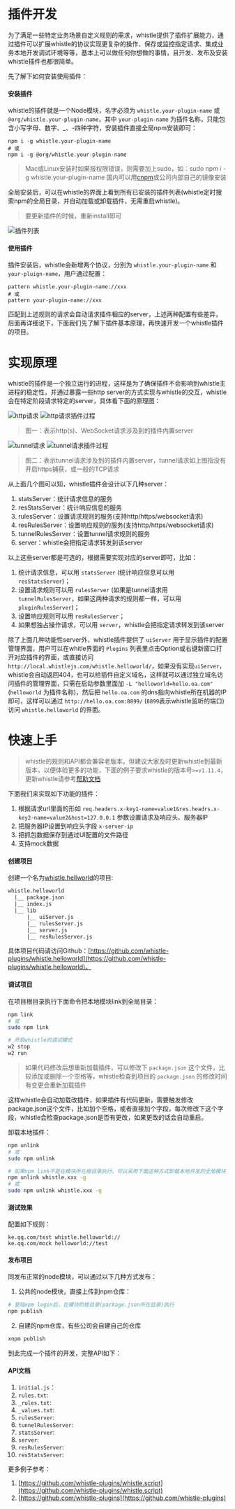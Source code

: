 # 插件开发
为了满足一些特定业务场景自定义规则的需求，whistle提供了插件扩展能力，通过插件可以扩展whistle的协议实现更复杂的操作、保存或监控指定请求、集成业务本地开发调试环境等等，基本上可以做任何你想做的事情，且开发、发布及安装whistle插件也都很简单。


先了解下如何安装使用插件：

#### 安装插件
whistle的插件就是一个Node模块，名字必须为 `whistle.your-plugin-name` 或 `@org/whistle.your-plugin-name`，其中 `your-plugin-name` 为插件名称，只能包含小写字母、数字、_、-四种字符，安装插件直接全局npm安装即可：

```
npm i -g whistle.your-plugin-name
# 或
npm i -g @org/whistle.your-plugin-name
```
> Mac或Linux安装时如果报权限错误，则需要加上sudo，如：sudo npm i -g whistle.your-plugin-name
> 国内可以用[cnpm](https://github.com/cnpm/cnpm)或公司内部自己的镜像安装

全局安装后，可以在whistle的界面上看到所有已安装的插件列表(whistle定时搜索npm的全局目录，并自动加载或卸载插件，无需重启whistle)。

> 要更新插件的时候，重新install即可

![插件列表](img/plugin-list.png)

#### 使用插件
插件安装后，whistle会新增两个协议，分别为 `whistle.your-plugin-name` 和 `your-pluign-name`，用户通过配置：
```
pattern whistle.your-plugin-name://xxx
# 或
pattern your-plugin-name://xxx
```
匹配到上述规则的请求会自动请求插件相应的server，上述两种配置有些差异，后面再详细说下，下面我们先了解下插件基本原理，再快速开发一个whistle插件的项目。

# 实现原理
whistle的插件是一个独立运行的进程，这样是为了确保插件不会影响到whistle主进程的稳定性，并通过暴露一些http server的方式实现与whistle的交互，whistle会在特定阶段请求特定的server，具体看下面的原理图：

![http请求](img/http-request.png)
![http请求插件过程](img/plugin1.png)
> 图一：表示http(s)、WebSocket请求涉及到的插件内置server

![tunnel请求](img/tunnel-request.png)
![tunnel请求插件过程](img/plugin2.png)

> 图二：表示tunnel请求涉及到的插件内置server，tunnel请求如上图指没有开启https捕获，或一般的TCP请求

从上面几个图可以知，whistle插件会设计以下几种server：

1. statsServer：统计请求信息的服务
2. resStatsServer：统计响应信息的服务
3. rulesServer：设置请求规则的服务(支持http/https/websocket请求)
4. resRulesServer：设置响应规则的服务(支持http/https/websocket请求)
5. tunnelRulesServer：设置tunnel请求规则的服务
6. server：whistle会把指定请求转发到该server

以上这些server都是可选的，根据需要实现对应的server即可，比如：

1. 统计请求信息，可以用 `statsServer` (统计响应信息可以用 `resStatsServer`)；
2. 设置请求规则可以用 `rulesServer` (如果是tunnel请求用 `tunnelRulesServer`，如果这两种请求的规则都一样，可以用 `pluginRulesServer`)；
3. 设置响应规则可以用 `resRulesServer`；
4. 如果想独占操作请求，可以用 `server`，whistle会把指定请求转发到该server

除了上面几种功能性server外，whistle插件提供了 `uiServer` 用于显示插件的配置管理界面，用户可以在whitle界面的 `Plugins` 列表里点击Option或右键新窗口打开对应插件的界面，或直接访问 `http://local.whistlejs.com/whistle.helloworld/`，如果没有实现`uiServer`，whistle会自动返回404，也可以给插件自定义域名，这样就可以通过独立域名访问插件的管理界面，只需在启动参数里面加 `-L "helloworld=hello.oa.com"` (`helloworld` 为插件名称)，然后把 `hello.oa.com` 的dns指向whistle所在机器的IP即可，这样可以通过 `http://hello.oa.com:8899/` (`8899`表示whistle监听的端口)访问 `whistle.helloworld` 的界面。

# 快速上手
> whistle的规则和API都会兼容老版本，但建议大家及时更新whistle到最新版本，以便体验更多的功能，下面的例子要求whistle的版本号`>=v1.11.4`，更新whistle请参考[帮助文档](update.html)

下面我们来实现如下功能的插件：

1. 根据请求url里面的形如 `req.headers.x-key1-name=value1&res.headrs.x-key2-name=value2&host=127.0.0.1` 参数设置请求及响应头、服务器IP
2. 把服务器IP设置到响应头字段 `x-server-ip`
3. 把抓包数据保存到通过UI配置的文件路径
4. 支持mock数据

#### 创建项目
创建一个名为[whistle.hellworld](https://github.com/whistle-plugins/whistle.helloworld)的项目:

```txt
whistle.helloworld
  |__ package.json
  |__ index.js
  |__ lib
      |__ uiServer.js
      |__ rulesServer.js
      |__ server.js
      |__ resRulesServer.js
```
具体项目代码请访问Github：[https://github.com/whistle-plugins/whistle.helloworld](https://github.com/whistle-plugins/whistle.helloworld)。


#### 调试项目
在项目根目录执行下面命令把本地模块link到全局目录：

```sh
npm link
# 或
sudo npm link

# 开启whistle的调试模式
w2 stop
w2 run
```

> 如果代码修改后想重新加载插件，可以修改下 `package.json` 这个文件，比较添加或删除一个空格等，whistle检查到项目的 `package.json` 的修改时间有变更会重新加载插件 

这样whistle会自动加载改插件，如果插件有代码更新，需要触发修改package.json这个文件，比如加个空格，或者直接加个字段，每次修改下这个字段，whistle会检查package.json是否有更改，如果更改的话会自动重启。

卸载本地插件：

```sh
npm unlink
# 或
sudo npm unlink

# 如果npm link不是在模块所在根目录执行，可以采用下面这种方式卸载本地开发的全局模块
npm unlink whistle.xxx -g
# 或
sudo npm unlink whistle.xxx -g
```

#### 测试效果
配置如下规则：
```
ke.qq.com/test whistle.helloworld://
ke.qq.com/mock helloworld://test
```
  

#### 发布项目
同发布正常的node模块，可以通过以下几种方式发布：

1. 公共的node模块，直接上传到npm仓库：
  ```sh
  # 登陆npm login后，在模块的根目录(package.json所在目录)执行
  npm publish
  ```
2. 自建的npm仓库，有些公司会自建自己的仓库
  ```sh
  xnpm publish
  ```
到此完成一个插件的开发，完整API如下：
#### API文档
1. `initial.js`：
2. `rules.txt`:
3. `_rules.txt`:
4. `_values.txt`:
5. `rulesServer`:
6. `tunnelRulesServer`:
7. `statsServer`:
8. `server`:
9. `resRulesServer`:
10. `resStatsServer`:


更多例子参考：

1. [https://github.com/whistle-plugins/whistle.script](https://github.com/whistle-plugins/whistle.script)
2. [https://github.com/whistle-plugins](https://github.com/whistle-plugins)
